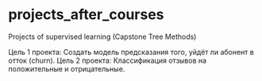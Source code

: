 # projects_after_courses
Projects of supervised learning (Capstone Tree Methods)

Цель 1 проекта: Создать модель предсказания того, уйдёт ли абонент в отток (churn).
Цель 2 проекта: Классификация отзывов на положительные и отрицательные.
